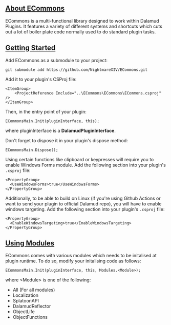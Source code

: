 <section id="about">
<a href="#about" alt="About"><h1>About ECommons</h1></a>
  <p>ECommons is a multi-functional library designed to work within Dalamud Plugins. It features a variety of different systems and shortcuts which cuts out a lot of boiler plate code normally used to do standard plugin tasks.</p>
</section>

<section id="getting-started">
<a href="#getting-started" alt="Getting Started"><h2>Getting Started</h2></a>
Add ECommons as a submodule to your project:

```
git submodule add https://github.com/NightmareXIV/ECommons.git
```
Add it to your plugin's CSProj file:

```  
<ItemGroup>
    <ProjectReference Include="..\ECommons\ECommons\ECommons.csproj" />
</ItemGroup>
```

Then, in the entry point of your plugin:

```
ECommonsMain.Init(pluginInterface, this);
```

where pluginInterface is a <b>DalamudPluginInterface</b>.

Don't forget to dispose it in your plugin's dispose method:
```
ECommonsMain.Dispose();
```

Using certain functions like clipboard or keypresses will require you to enable Windows Forms module. Add the following section into your plugin's `.csproj` file:
```
<PropertyGroup>
  <UseWindowsForms>true</UseWindowsForms>
</PropertyGroup>
```
Additionally, to be able to build on Linux (if you're using Github Actions or want to send your plugin to official Dalamud repo), you will have to enable windows targeting. Add the following section into your plugin's `.csproj` file:
```
<PropertyGroup>
  <EnableWindowsTargeting>true</EnableWindowsTargeting>
</PropertyGroup>
```
</section>

<section id="using-modules">
<a href="#using-modules" alt="Using Modules"><h2>Using Modules</h3></a>
ECommons comes with various modules which needs to be initalised at plugin runtime. To do so, modify your initalising code as follows:

```
ECommonsMain.Init(pluginInterface, this, Modules.<Module>);
```

where \<Module> is one of the following:
- All (For all modules)
- Localization
- SplatoonAPI
- DalamudReflector
- ObjectLife
- ObjectFunctions
</section>
